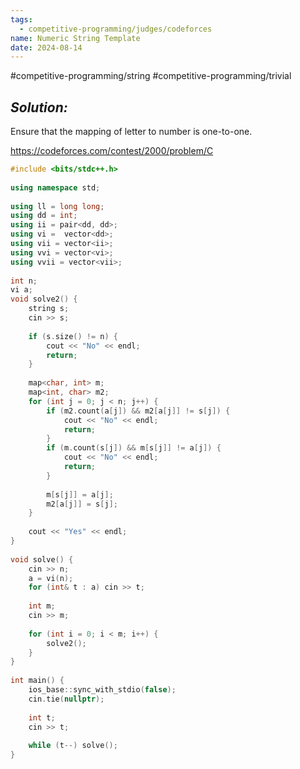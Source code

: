 ```yaml
---
tags:
  - competitive-programming/judges/codeforces
name: Numeric String Template
date: 2024-08-14
---
```

#competitive-programming/string #competitive-programming/trivial 
## _Solution:_
Ensure that the mapping of letter to number is one-to-one.

https://codeforces.com/contest/2000/problem/C
```cpp
#include <bits/stdc++.h>
    
using namespace std;
    
using ll = long long;
using dd = int;
using ii = pair<dd, dd>;
using vi =  vector<dd>;
using vii = vector<ii>;
using vvi = vector<vi>;
using vvii = vector<vii>;
    
int n;
vi a;
void solve2() {
    string s;
    cin >> s;
    
    if (s.size() != n) {
        cout << "No" << endl;
        return;
    }
    
    map<char, int> m;
    map<int, char> m2;
    for (int j = 0; j < n; j++) {
        if (m2.count(a[j]) && m2[a[j]] != s[j]) {
            cout << "No" << endl;
            return;
        }
        if (m.count(s[j]) && m[s[j]] != a[j]) {
            cout << "No" << endl;
            return;
        }
        
        m[s[j]] = a[j];
        m2[a[j]] = s[j];
    }
    
    cout << "Yes" << endl;
}
    
void solve() {
    cin >> n;
    a = vi(n);
    for (int& t : a) cin >> t;
    
    int m;
    cin >> m;
    
    for (int i = 0; i < m; i++) {
        solve2();
    }
}
    
int main() {
    ios_base::sync_with_stdio(false);
    cin.tie(nullptr);
    
    int t;
    cin >> t;
    
    while (t--) solve();
}
```